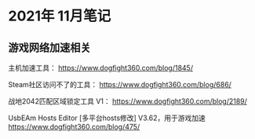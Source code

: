 # 2021年 11月笔记

## 游戏网络加速相关

主机加速工具：
https://www.dogfight360.com/blog/1845/

Steam社区访问不了的工具：
https://www.dogfight360.com/blog/686/

战地2042匹配区域锁定工具 V1：
https://www.dogfight360.com/blog/2189/

UsbEAm Hosts Editor [多平台hosts修改] V3.62，用于游戏加速
https://www.dogfight360.com/blog/475/

